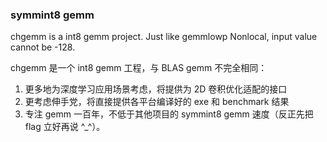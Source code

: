 ### symmint8 gemm


chgemm is a int8 gemm project.
Just like gemmlowp Nonlocal, input value cannot be -128.

chgemm 是一个 int8 gemm 工程，与 BLAS gemm 不完全相同：

1. 更多地为深度学习应用场景考虑，将提供为 2D 卷积优化适配的接口
2. 更考虑伸手党，将直接提供各平台编译好的 exe 和 benchmark 结果
3. 专注 gemm 一百年，不低于其他项目的 symmint8 gemm 速度（反正先把 flag 立好再说 ^_^）。
